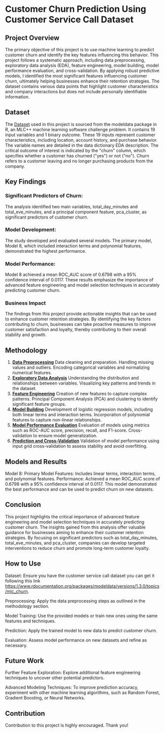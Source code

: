 # Customer Churn Prediction Using Customer Service Call Dataset
## Project Overview
The primary objective of this project is to use machine learning to predict customer churn and identify the key features influencing this behavior. This project follows a systematic approach, including data preprocessing, exploratory data analysis (EDA), feature engineering, model building, model performance evaluation, and cross-validation. By applying robust predictive models, I identified the most significant features influencing customer churn, ultimately helping businesses enhance their retention strategies. The dataset contains various data points that highlight customer characteristics and company interactions but does not include personally identifiable information.

## Dataset 
The <a href="https://www.rdocumentation.org/packages/modeldata/versions/1.3.0/topics/mlc_churn" target="_blank">Dataset</a> used in this project is sourced from the modeldata package in R, an MLC++ machine learning software challenge problem. It contains 19 input variables and 1 binary outcome. These 19 inputs represent customer characteristics, including location, account history, and purchase behavior. The variable names are detailed in the data dictionary EDA description. The critical outcome of interest is indicated by the "churn" column, which specifies whether a customer has churned ("yes") or not ("no"). Churn refers to a customer leaving and no longer purchasing products from the company.


## Key Findings
### Significant Predictors of Churn:

The analysis identified two main variables, total_day_minutes and total_eve_minutes, and a principal component feature, pca_cluster, as significant predictors of customer churn.

### Model Development:

The study developed and evaluated several models. The primary model, Model 8, which included interaction terms and polynomial features, demonstrated the highest performance.

### Model Performance:

Model 8 achieved a mean ROC_AUC score of 0.6798 with a 95% confidence interval of 0.0117.
These results emphasize the importance of advanced feature engineering and model selection techniques in accurately predicting customer churn.

### Business Impact

The findings from this project provide actionable insights that can be used to enhance customer retention strategies. By identifying the key factors contributing to churn, businesses can take proactive measures to improve customer satisfaction and loyalty, thereby contributing to their overall stability and growth.

## Methodology
1. [**Data Preprocessing**](https://github.com/RaphRivers/Predicting-Customer-Chrun/blob/main/notebooks/1.%20Data%20Preprocessing%20EDA.ipynb)
Data cleaning and preparation.
Handling missing values and outliers.
Encoding categorical variables and normalizing numerical features.
2. [**Exploratory Data Analysis**](https://github.com/RaphRivers/Predicting-Customer-Chrun/blob/main/notebooks/1.%20Data%20Preprocessing%20EDA.ipynb)
Understanding the distribution and relationships between variables.
Visualizing key patterns and trends in the dataset.
3. [**Feature Engineering**](https://github.com/RaphRivers/Predicting-Customer-Chrun/blob/main/notebooks/2.%20Feature%20Engineering.ipynb)
Creation of new features to capture complex patterns.
Principal Component Analysis (PCA) and clustering to identify significant feature groups.
4. [**Model Building**](https://github.com/RaphRivers/Predicting-Customer-Chrun/blob/main/notebooks/3.%20Models%20Building.ipynb)
Development of logistic regression models, including both linear terms and interaction terms.
Incorporation of polynomial features to capture non-linear relationships.
5. [**Model Performance Evaluation**](https://github.com/RaphRivers/Predicting-Customer-Chrun/blob/main/notebooks/4.%20Confusion%20Matrix.ipynb)
Evaluation of models using metrics such as ROC-AUC score, precision, recall, and F1-score.
Cross-validation to ensure model generalization.
6. [**Prediction and Cross-Validation**](https://github.com/RaphRivers/Predicting-Customer-Chrun/blob/main/notebooks/5.%20Model%20Prediction%20and%20Perfomance.ipynb)
Validation of model performance using input grid cross-validation to assess stability and avoid overfitting.

## Models and Results
Model 8: Primary Model
Features: Includes linear terms, interaction terms, and polynomial features.
Performance: Achieved a mean ROC_AUC score of 0.6798 with a 95% confidence interval of 0.0117.
This model demonstrated the best performance and can be used to predict churn on new datasets.

## Conclusion
This project highlights the critical importance of advanced feature engineering and model selection techniques in accurately predicting customer churn. The insights gained from this analysis offer valuable guidance for businesses aiming to enhance their customer retention strategies. By focusing on significant predictors such as total_day_minutes, total_eve_minutes, and pca_cluster, companies can develop targeted interventions to reduce churn and promote long-term customer loyalty.

## How to Use
Dataset: Ensure you have the customer service call dataset you can get it following this link https://www.rdocumentation.org/packages/modeldata/versions/1.3.0/topics/mlc_churn.

Preprocessing: Apply the data preprocessing steps as outlined in the methodology section.

Model Training: Use the provided models or train new ones using the same features and techniques.

Prediction: Apply the trained model to new data to predict customer churn.

Evaluation: Assess model performance on new datasets and refine as necessary.

## Future Work
Further Feature Exploration: Explore additional feature engineering techniques to uncover other potential predictors.

Advanced Modeling Techniques: To improve prediction accuracy, experiment with other machine learning algorithms, such as Random Forest, Gradient Boosting, or Neural Networks.

## Contribution
Contribution to this project is highly encouraged. Thank you!



